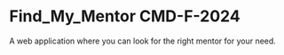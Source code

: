 # Find_My_Mentor CMD-F-2024

A web application where you can look for the right mentor for your need.
